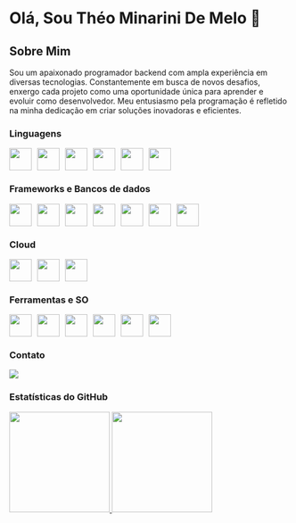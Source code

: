 # Olá, Sou Théo Minarini De Melo 👋

## Sobre Mim

Sou um apaixonado programador backend com ampla experiência em diversas tecnologias. Constantemente em busca de novos desafios, enxergo cada projeto como uma oportunidade única para aprender e evoluir como desenvolvedor. Meu entusiasmo pela programação é refletido na minha dedicação em criar soluções inovadoras e eficientes.

### Linguagens

<div style="display: flex; gap:10px">
<img src="https://cdn.jsdelivr.net/gh/devicons/devicon/icons/java/java-original.svg" width="40" height="40" />
<img src="https://cdn.jsdelivr.net/gh/devicons/devicon/icons/kotlin/kotlin-original.svg" width="40" height="40" />
<img src="https://cdn.jsdelivr.net/gh/devicons/devicon/icons/python/python-original.svg" width="40" height="40" />
<img src="https://cdn.jsdelivr.net/gh/devicons/devicon/icons/go/go-original.svg" width="40" height="40" />                   
<img src="https://cdn.jsdelivr.net/gh/devicons/devicon/icons/typescript/typescript-original.svg" width="40" height="40" />
<img src="https://cdn.jsdelivr.net/gh/devicons/devicon/icons/javascript/javascript-original.svg" width="40" height="40" />                
</div>

### Frameworks e Bancos de dados

<div style="display: flex; gap:10px">
<img src="https://cdn.jsdelivr.net/gh/devicons/devicon/icons/spring/spring-original.svg" width="40" height="40" />
<img src="https://cdn.jsdelivr.net/gh/devicons/devicon/icons/django/django-plain.svg" width="40" height="40" />
<img src="https://cdn.jsdelivr.net/gh/devicons/devicon/icons/flask/flask-original.svg" width="40" height="40" />                                 
<img src="https://cdn.jsdelivr.net/gh/devicons/devicon/icons/neo4j/neo4j-original.svg" width="40" height="40" />
<img src="https://cdn.jsdelivr.net/gh/devicons/devicon/icons/postgresql/postgresql-original.svg" width="40" height="40" />
<img src="https://cdn.jsdelivr.net/gh/devicons/devicon/icons/mysql/mysql-original.svg" width="40" height="40" />
<img src="https://cdn.jsdelivr.net/gh/devicons/devicon/icons/mongodb/mongodb-original.svg" width="40" height="40" />      
</div>

### Cloud

<div style="display: flex; gap:10px">
<img src="https://cdn.jsdelivr.net/gh/devicons/devicon/icons/docker/docker-original.svg" width="40" height="40" />
<img src="https://cdn.jsdelivr.net/gh/devicons/devicon/icons/kubernetes/kubernetes-plain.svg" width="40" height="40" />
<img src="https://cdn.jsdelivr.net/gh/devicons/devicon/icons/amazonwebservices/amazonwebservices-original.svg" width="40" height="40" />
</div>

### Ferramentas e SO

<div style="display: flex; gap:10px">
<img src="https://cdn.jsdelivr.net/gh/devicons/devicon/icons/linux/linux-original.svg" width="40" height="40" />
<img src="https://cdn.jsdelivr.net/gh/devicons/devicon/icons/debian/debian-original.svg" width="40" height="40" />
<img src="https://cdn.jsdelivr.net/gh/devicons/devicon/icons/gradle/gradle-plain.svg" width="40" height="40" />
<img src="https://cdn.jsdelivr.net/gh/devicons/devicon/icons/graphql/graphql-plain.svg" width="40" height="40" />
<img src="https://cdn.jsdelivr.net/gh/devicons/devicon/icons/jetbrains/jetbrains-original.svg" width="40" height="40" />
<img src="https://cdn.jsdelivr.net/gh/devicons/devicon/icons/vscode/vscode-original.svg" width="40" height="40" />                                              
</div>

### Contato

<div style="display: flex; gap:10px">
<a href="https://www.linkedin.com/in/theominarini/" target="_blank">
    <img loading="lazy" src="https://img.shields.io/badge/-LinkedIn-%230077B5?style=for-the-badge&logo=linkedin&logoColor=white" target="_blank">
  </a>
</div>

### Estatísticas do GitHub

<div>
<a href="https://github.com/TheoMinariniDeMelo">
<img loading="lazy" height="180em" src="https://github-readme-stats.vercel.app/api/top-langs/?username=TheoMinariniDeMelo&layout=compact&langs_count=7&theme=dracula"/>
<img loading="lazy" height="180em" src="https://github-readme-stats.vercel.app/api?username=TheoMinariniDeMelo&show_icons=true&theme=dracula&include_all_commits=true&count_private=true"/>
</a>
</div>
